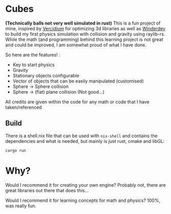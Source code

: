 # Cubes 
**(Technically balls not very well simulated in rust)**
This is a fun project of mine, inspired by [Vercidium](https://www.youtube.com/@Vercidium) for optimizing 3d libraries as well as [Winderdev](https://www.youtube.com/@Winterdev) to build my first physics simulation with collision and gravity using raylib-rs. While the math (and programming) behind this learning project is not great and could be improved, I am somewhat proud of what I have done. 

So here are the features! :
- Key to start physics
- Gravity
- Stationary objects configurable
- Vector of objects that can be easily manipulated (customised)
- Sphere -> Sphere collision
- Sphere -> (flat) plane collision (Not good...)

All credits are given within the code for any math or code that I have taken/referenced

## Build
There is a shell.nix file that can be used with `nix-shell` and contains the dependencies and what is needed, but mainly is just rust, cmake and libGL:

```cargo run```

# Why?
Would I recommend it for creating your own engine? Probably not, there are great libraries out there that does this...

Would I recommend it for learning concepts for math and physics? 100%, was really fun. 